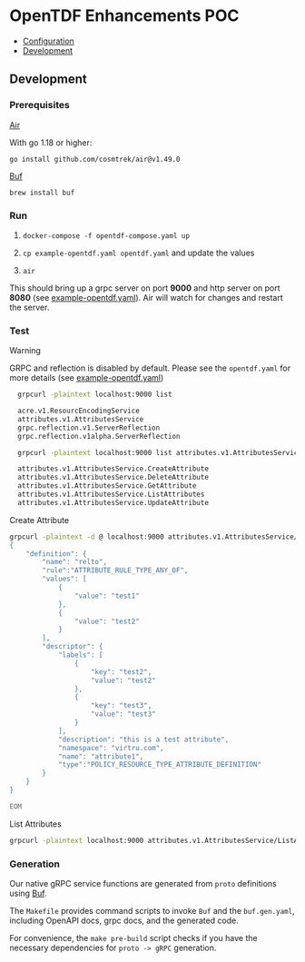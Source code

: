 # OpenTDF Enhancements POC

- [Configuration](./docs/configuration.md)
- [Development](#development)

## Development

### Prerequisites

[Air](https://github.com/cosmtrek/air)

With go 1.18 or higher:

`go install github.com/cosmtrek/air@v1.49.0`

[Buf](https://buf.build/docs/ecosystem/cli-overview)

`brew install buf`

### Run

1. `docker-compose -f opentdf-compose.yaml up`

2. `cp example-opentdf.yaml opentdf.yaml` and update the values

3. `air`

This should bring up a grpc server on port **9000** and http server on port **8080** (see [example-opentdf.yaml](https://github.com/opentdf/opentdf-v2-poc/blob/main/example-opentdf.yaml#L38-L43)). Air will watch for changes and restart the server.

### Test

> [!WARNING]
> GRPC and reflection is disabled by default. Please see the `opentdf.yaml` for more details (see [example-opentdf.yaml](https://github.com/opentdf/opentdf-v2-poc/blob/main/example-opentdf.yaml#L38-L43))

```bash
  grpcurl -plaintext localhost:9000 list

  acre.v1.ResourcEncodingService
  attributes.v1.AttributesService
  grpc.reflection.v1.ServerReflection
  grpc.reflection.v1alpha.ServerReflection

  grpcurl -plaintext localhost:9000 list attributes.v1.AttributesService

  attributes.v1.AttributesService.CreateAttribute
  attributes.v1.AttributesService.DeleteAttribute
  attributes.v1.AttributesService.GetAttribute
  attributes.v1.AttributesService.ListAttributes
  attributes.v1.AttributesService.UpdateAttribute

```

Create Attribute

```bash
grpcurl -plaintext -d @ localhost:9000 attributes.v1.AttributesService/CreateAttribute <<EOM
{
    "definition": {
        "name": "relto",
        "rule":"ATTRIBUTE_RULE_TYPE_ANY_OF",
        "values": [
            {
                "value": "test1"
            },
            {
                "value": "test2"
            }
        ],
        "descriptor": {
            "labels": [
                {
                    "key": "test2",
                    "value": "test2"
                },
                {
                    "key": "test3",
                    "value": "test3"
                }
            ],
            "description": "this is a test attribute",
            "namespace": "virtru.com",
            "name": "attribute1",
            "type":"POLICY_RESOURCE_TYPE_ATTRIBUTE_DEFINITION"
        }
    }
}

EOM
```

List Attributes

```bash
grpcurl -plaintext localhost:9000 attributes.v1.AttributesService/ListAttributes
```

### Generation

Our native gRPC service functions are generated from `proto` definitions using [Buf](https://buf.build/docs/introduction).

The `Makefile` provides command scripts to invoke `Buf` and the `buf.gen.yaml`, including OpenAPI docs, grpc docs, and the
generated code.

For convenience, the `make pre-build` script checks if you have the necessary dependencies for `proto -> gRPC` generation.
